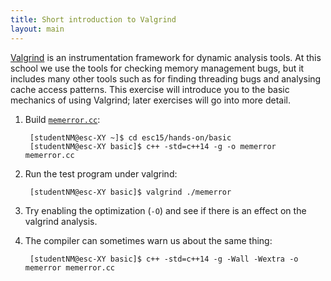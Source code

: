 ```yaml
---
title: Short introduction to Valgrind
layout: main
---
```


[Valgrind](http://valgrind.org/) is an instrumentation framework
for dynamic analysis tools. At this school we use the tools for checking
memory management bugs, but it includes many other tools such as for
finding threading bugs and analysing cache access patterns. This
exercise will introduce you to the basic mechanics of using Valgrind;
later exercises will go into more detail.

1. Build [`memerror.cc`]({{site.exercise_repo}}/hands-on/basic/memerror.cc):

        [studentNM@esc-XY ~]$ cd esc15/hands-on/basic
        [studentNM@esc-XY basic]$ c++ -std=c++14 -g -o memerror memerror.cc
        
2. Run the test program under valgrind:

        [studentNM@esc-XY basic]$ valgrind ./memerror

3. Try enabling the optimization (`-O`) and see if there is an effect
   on the valgrind analysis.

4. The compiler can sometimes warn us about the same thing:

        [studentNM@esc-XY basic]$ c++ -std=c++14 -g -Wall -Wextra -o memerror memerror.cc
